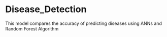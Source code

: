 # Disease_Detection
This model compares the accuracy of predicting diseases using ANNs and Random Forest Algorithm
